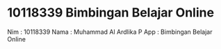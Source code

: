# 10118339 Bimbingan Belajar Online
Nim  : 10118339
Nama : Muhammad Al Ardlika P
App  : Bimbingan Belajar Online 
